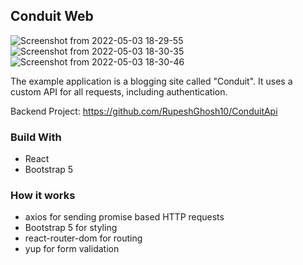 ## Conduit Web

![Screenshot from 2022-05-03 18-29-55](https://user-images.githubusercontent.com/40242609/166457551-96629801-ad3b-44a5-95f4-ebe665e77499.png)
![Screenshot from 2022-05-03 18-30-35](https://user-images.githubusercontent.com/40242609/166457559-a39bff47-525d-473e-aec8-a419b9bb1856.png)
![Screenshot from 2022-05-03 18-30-46](https://user-images.githubusercontent.com/40242609/166457565-c2d7ad17-5f43-465f-9866-bd0b4ec49f00.png)


The example application is a blogging site called "Conduit". It uses a custom API for all requests, including authentication.

Backend Project: https://github.com/RupeshGhosh10/ConduitApi

### Build With
- React
- Bootstrap 5

### How it works
- axios for sending promise based HTTP requests
- Bootstrap 5 for styling
- react-router-dom for routing
- yup for form validation

